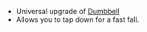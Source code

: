 - Universal upgrade of [Dumbbell](/docs/gameplay_spec/items/dumbbell.md)
- Allows you to tap down for a fast fall.
